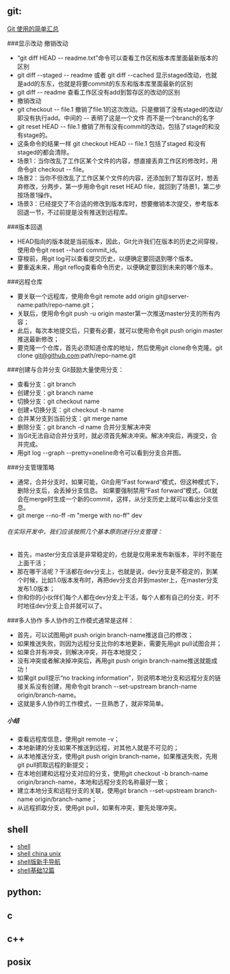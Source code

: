 git:
----
[Git 使用的简单汇总](http://blog.csdn.net/richardysteven/article/details/5956854)

###显示改动 撤销改动
- “git diff HEAD -- readme.txt”命令可以查看工作区和版本库里面最新版本的区别
- git diff --staged -- readme 或者 git diff --cached
显示staged改动，也就是add的东东，也就是将要commit的东东和版本库里面最新的区别
- git diff -- readme 查看工作区没有add到暂存区的改动的区别
- 撤销改动
 - git checkout -- file.1
 撤销了file.1的这次改动。只是撤销了没有staged的改动/即没有执行add。中间的 -- 表明了这是一个文件 而不是一个branch的名字 
 - git reset HEAD -- file.1
 撤销了所有没有commit的改动，包括了stage的和没有stage的。
 - 这条命令的结果一样
 git checkout HEAD -- file.1
 包括了staged 和没有staged的都会清除。
 - 场景1：当你改乱了工作区某个文件的内容，想直接丢弃工作区的修改时，用命令git checkout -- file。
 - 场景2：当你不但改乱了工作区某个文件的内容，还添加到了暂存区时，想丢弃修改，分两步，第一步用命令git reset HEAD file，就回到了场景1，第二步按场景1操作。
 - 场景3：已经提交了不合适的修改到版本库时，想要撤销本次提交，参考版本回退一节，不过前提是没有推送到远程库。

###版本回退
* HEAD指向的版本就是当前版本，因此，Git允许我们在版本的历史之间穿梭，使用命令git reset --hard commit_id。
* 穿梭前，用git log可以查看提交历史，以便确定要回退到哪个版本。
* 要重返未来，用git reflog查看命令历史，以便确定要回到未来的哪个版本。

###远程仓库
- 要关联一个远程库，使用命令git remote add origin git@server-name:path/repo-name.git；
- 关联后，使用命令git push -u origin master第一次推送master分支的所有内容；
- 此后，每次本地提交后，只要有必要，就可以使用命令git push origin master推送最新修改；
- 要克隆一个仓库，首先必须知道仓库的地址，然后使用git clone命令克隆。git clone git@github.com:path/repo-name.git

###创建与合并分支
Git鼓励大量使用分支：
- 查看分支：git branch
- 创建分支：git branch name
- 切换分支：git checkout name
- 创建+切换分支：git checkout -b name
- 合并某分支到当前分支：git merge name
- 删除分支：git branch -d name
合并分支解决冲突
- 当Git无法自动合并分支时，就必须首先解决冲突。解决冲突后，再提交，合并完成。
- 用git log --graph --pretty=oneline命令可以看到分支合并图。

###分支管理策略
- 通常，合并分支时，如果可能，Git会用“Fast forward”模式，但这种模式下，删除分支后，会丢掉分支信息。
如果要强制禁用“Fast forward”模式，Git就会在merge时生成一个新的commit，这样，从分支历史上就可以看出分支信息。
- git merge --no-ff -m "merge with no-ff" dev

###### 在实际开发中，我们应该按照几个基本原则进行分支管理：
- 首先，master分支应该是非常稳定的，也就是仅用来发布新版本，平时不能在上面干活；
- 那在哪干活呢？干活都在dev分支上，也就是说，dev分支是不稳定的，到某个时候，比如1.0版本发布时，再把dev分支合并到master上，在master分支发布1.0版本；
- 你和你的小伙伴们每个人都在dev分支上干活，每个人都有自己的分支，时不时地往dev分支上合并就可以了。

###多人协作
多人协作的工作模式通常是这样：
- 首先，可以试图用git push origin branch-name推送自己的修改；
- 如果推送失败，则因为远程分支比你的本地更新，需要先用git pull试图合并；
- 如果合并有冲突，则解决冲突，并在本地提交；
- 没有冲突或者解决掉冲突后，再用git push origin branch-name推送就能成功！
- 如果git pull提示“no tracking information”，则说明本地分支和远程分支的链接关系没有创建，用命令git branch --set-upstream branch-name origin/branch-name。
- 这就是多人协作的工作模式，一旦熟悉了，就非常简单。

##### 小结
- 查看远程库信息，使用git remote -v；
- 本地新建的分支如果不推送到远程，对其他人就是不可见的；
- 从本地推送分支，使用git push origin branch-name，如果推送失败，先用git pull抓取远程的新提交；
- 在本地创建和远程分支对应的分支，使用git checkout -b branch-name origin/branch-name，本地和远程分支的名称最好一致；
- 建立本地分支和远程分支的关联，使用git branch --set-upstream branch-name origin/branch-name；
- 从远程抓取分支，使用git pull，如果有冲突，要先处理冲突。


shell
-----
* [shell](http://www.cnblogs.com/chengmo/tag/shell/)
* [shell china unix](http://bbs.chinaunix.net/forum-24-1.html)
* [shell版新手导航](http://bbs.chinaunix.net/thread-674903-1-1.html)
* [shell基础12篇](http://bbs.chinaunix.net/thread-452942-1-1.html)

python:
-------

c
-

c++
---

posix
-----
